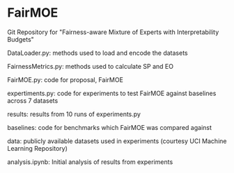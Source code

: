 # FairMOE
Git Repository for "Fairness-aware Mixture of Experts with Interpretability Budgets"


DataLoader.py: methods used to load and encode the datasets

FairnessMetrics.py: methods used to calculate SP and EO

FairMOE.py: code for proposal, FairMOE

expertiments.py: code for experiments to test FairMOE against baselines across 7 datasets

results: results from 10 runs of experiments.py

baselines: code for benchmarks which FairMOE was compared against

data: publicly available datasets used in experiments (courtesy UCI Machine Learning Repository)

analysis.ipynb: Initial analysis of results from experiments
